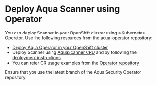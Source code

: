 # Deploy Aqua Scanner using Operator

You can deploy Scanner in your OpenShift cluster using a Kubernetes Operator. Use the following resources from the aqua-operator repository:

* [Deploy Aqua Operator in your OpenShift cluster](https://github.com/aquasecurity/aqua-operator/blob/6.2.0/docs/DeployOpenShiftOperator.md#deploying-the-aqua-operator)
* Deploy Scanner using [AquaScanner CRD](https://github.com/aquasecurity/aqua-operator/blob/master/deploy/crds/operator_v1alpha1_aquascanner_cr.yaml) and by following the [deployment instructions](https://github.com/aquasecurity/aqua-operator/blob/6.2.0/docs/DeployOpenShiftOperator.md#deploying-aqua-enterprise-using-custom-resources)
* You can refer CR usage examples from the [Operator repository](https://github.com/aquasecurity/aqua-operator/blob/6.2.0/docs/DeployOpenShiftOperator.md#cr-examples)

Ensure that you use the latest branch of the Aqua Security Operator repository.
